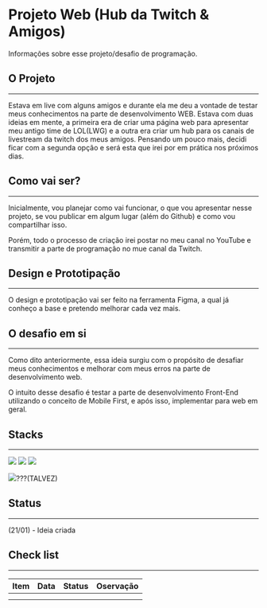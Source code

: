 # Projeto Web (Hub da Twitch & Amigos)

Informações sobre esse projeto/desafio de programação.

## O Projeto

---

Estava em live com alguns amigos e durante ela me deu a vontade de testar meus conhecimentos na parte de desenvolvimento WEB. Estava com duas ideias em mente, a primeira era de criar uma página web para apresentar meu antigo time de LOL(LWG) e a outra era criar um hub para os canais de livestream da twitch dos meus amigos. Pensando um pouco mais, decidi ficar com a segunda opção e será esta que irei por em prática nos próximos dias.

## Como vai ser?

---

Inicialmente, vou planejar como vai funcionar, o que vou apresentar nesse projeto, se vou publicar em algum lugar (além do Github) e como vou compartilhar isso.

Porém, todo o processo de criação irei postar no meu canal no YouTube e transmitir a parte de programação no mue canal da Twitch.

## Design e Prototipação

---

O design e prototipação vai ser feito na ferramenta Figma, a qual já conheço a base e pretendo melhorar cada vez mais.

## O desafio em si

---

Como dito anteriormente, essa ideia surgiu com o propósito de desafiar meus conhecimentos e melhorar com meus erros na parte de desenvolvimento web.

O intuito desse desafio é testar a parte de desenvolvimento Front-End utilizando o conceito de Mobile First, e após isso, implementar para web em geral.

## Stacks

---

<img src="{https://img.shields.io/badge/HTML5-E34F26?style=for-the-badge&logo=html5&logoColor=white}" />

<img src="{https://img.shields.io/badge/CSS3-1572B6?style=for-the-badge&logo=css3&logoColor=white}" />

<img src="{https://img.shields.io/badge/JavaScript-323330?style=for-the-badge&logo=javascript&logoColor=F7DF1E}" />

<img src="{https://img.shields.io/badge/Bootstrap-563D7C?style=for-the-badge&logo=bootstrap&logoColor=white}" />???(TALVEZ)

## Status

---

(21/01) - Ideia criada

## Check list

---

| Item | Data | Status | Oservação |
| --- | --- | --- | --- |
|  |  |  |  |
|  |  |  |  |

